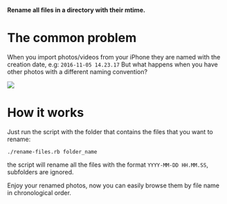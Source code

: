 **Rename all files in a directory with their mtime.**


# The common problem
When you import photos/videos from your iPhone they are named with the creation date, e.g:
`2016-11-05 14.23.17`
But what happens when you have other photos with a different naming convention?

[<img src="https://media.giphy.com/media/26tnnpcYVRNJGlHy0/giphy.gif">]()

# How it works
Just run the script with the folder that contains the files that you want to rename:

`./rename-files.rb folder_name`

the script will rename all the files with the format `YYYY-MM-DD HH.MM.SS`, subfolders are ignored.

Enjoy your renamed photos, now you can easily browse them by file name in chronological order.
